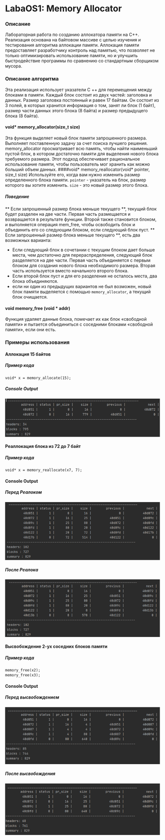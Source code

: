 # LabaOS1: Memory Allocator
### Описание
Лабораторная работа по созданию аллокатора памяти на С++.
Реализация основана на байтовом массиве с целью изучения и тестирования алгоритма аллокации памяти.
Аллокация памяти предоставляет разработчику контроль над памятью, что позволяет не только оптимизировать использование памяти,
но и улучшить быстродействие программы по сравнению со стандартным сборщиком мусора.
### Описание алгоритма
Эта реализация использует указатели C ++ для перемещения между блоками в памяти.
Каждый блок состоит из двух частей: заголовка и данных.
Размер заголовка постоянный и равен 17 байтам.
Он состоит из 3 полей, в которых хранится информация о том, занят ли блок (1 байт),
размер части данных этого блока (8 байта) и размер предыдущего блока (8 байта).
#### void* memory_allocator(size_t size)
Эта функция выделяет новый блок памяти запрошенного размера.
Выполняет поставленную задачу за счет поиска лучшего решения.
memory_allocator просматривает всю память, чтобы найти наименьший пустой блок,
в котором достаточно памяти для выделения нового блока требуемого размера.
Этот подход обеспечивает рациональное использование памяти,
чтобы пользователь мог хранить как можно больший объем данных.
####void* memory_reallocator(void* pointer, size_t size)
Используйте его, когда вам нужно изменить размер определенного блока памяти.
`pointer` - указатель на блок, размер которого вы хотите изменить.
`size` - это новый размер этого блока.
##### Поведение
** Если запрошенный размер блока меньше текущего **,
текущий блок будет разделен на две части.
Первая часть размещается и возвращается в результате функции.
Второй также становится блоком, и выполняется операция mem_free,
чтобы освободить блок и объединить его со следующим блоком, если следующий блок пуст.
** Если запрошенный размер блока меньше текущего **, есть два возможных варианта:
- Если следующий блок в сочетании с текущим блоком дает больше места,
 чем достаточно для перераспределения, следующий блок разделяется на две части.
  Первая часть объединяется с первым блоком для создания нового блока необходимого размера. Вторая часть используется вместо начального второго блока.
- Если второй блок пуст и для его разделения не осталось места, два блока объединяются.
- если ни один из предыдущих вариантов не был возможен,
новый блок памяти выделяется с помощью `memory_allocator`, а текущий блок очищается.
#### void memory_free (void * addr)
Функция удаляет данные блока, помечает их как блок «свободной памяти» и
пытается объединиться с соседними блоками «свободной памяти», если они есть.
### Примеры использования
#### Аллокация 15 байтов
##### Пример кода
```
void* x = memory_allocate(15);
```
##### Console Output
![Allocate 15 bytes](img/memory_allocator.png)

#### Реаллокация блока из 72 до 7 байт
##### Пример кода
```
void* x = memory_reallocate(x7, 7);
```
#### Console Output
##### Перед Реалоком
![Pre-realocate memory](img/pre_realloc.png)
##### После Реалока
![Realocate memory](img/post_realloc.png)

#### Высвобождение 2-ух соседних блоков памяти
##### Пример кода
```
memory_free(x2);
memory_free(x3);
```
#### Console Output
##### Перед высвобождением
![Free Memory](img/pre_free.png "Free the memory")
##### После высвобождения
![Free Memory](img/post_free.png "Free the memory")